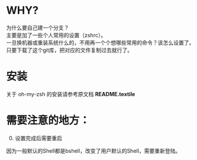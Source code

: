 WHY?
====

为什么要自己建一个分支？  
主要是加了一些个人常用的设置（zshrc）。  
一旦换机器或重装系统什么的，不用再一个个想哪些常用的命令？该怎么设置了。  
只要下载了这个git库，把对应的文件复制过去就行了。

安装
====

关于 oh-my-zsh 的安装请参考原文档 **README.textile**

需要注意的地方：
====

0. 设置完成后需要重启

因为一般默认的Shell都是bshell，改变了用户默认的Shell，需要重新登陆。

